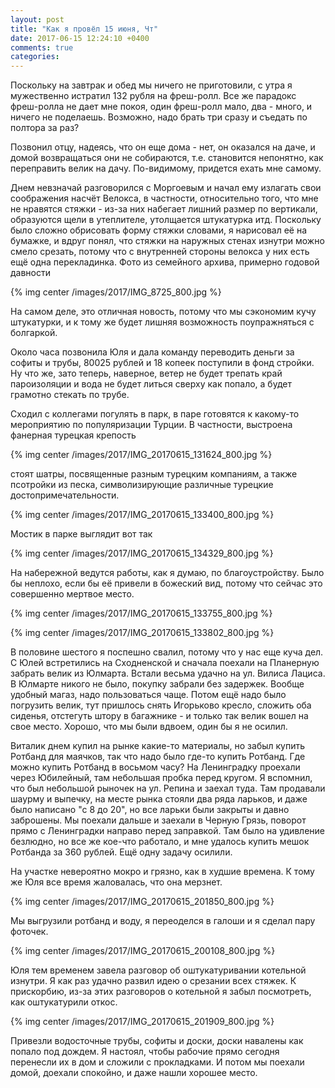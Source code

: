 ```yaml
---
layout: post
title: "Как я провёл 15 июня, Чт"
date: 2017-06-15 12:24:10 +0400
comments: true
categories: 
---
```

Поскольку на завтрак и обед мы ничего не приготовили, с утра я мужественно истратил 132 рубля на фреш-ролл. Все же парадокс фреш-ролла не дает мне покоя, один фреш-ролл мало, два - много, и ничего не поделаешь. Возможно, надо брать три сразу и съедать по полтора за раз?

Позвонил отцу, надеясь, что он еще дома - нет, он оказался на даче, и домой возвращаться они не собираются, т.е. становится непонятно, как переправить велик на дачу. По-видимому, придется ехать мне самому.

Днем невзначай разговорился с Моргоевым и начал ему излагать свои соображения насчёт Велокса, в частности, относительно того, что мне не нравятся стяжки - из-за них набегает лишний размер по вертикали, образуются щели в утеплителе, утолщается штукатурка итд. Поскольку было сложно обрисовать форму стяжки словами, я нарисовал её на бумажке, и вдруг понял, что стяжки на наружных стенах изнутри можно смело срезать, потому что с внутренней стороны велокса у них есть ещё одна перекладинка. Фото из семейного архива, примерно годовой давности

{% img center /images/2017/IMG_8725_800.jpg %}
  
На самом деле, это отличная новость, потому что мы сэкономим кучу штукатурки, и к тому же будет лишняя возможность поупражняться с болгаркой.

Около часа позвонила Юля и дала команду переводить деньги за софиты и трубы, 80025 рублей и 18 копеек поступили в фонд стройки. Ну что же, зато теперь, наверное, ветер не будет трепать край пароизоляции и вода не будет литься сверху как попало, а будет грамотно стекать по трубе.

Сходил с коллегами погулять в парк, в паре готовятся к какому-то мероприятию по популяризации Турции. В частности, выстроена фанерная турецкая крепость

{% img center /images/2017/IMG_20170615_131624_800.jpg %}

стоят шатры, посвященные разным турецким компаниям, а также псотройки из песка, символизирующие различные турецкие достопримечательности. 

{% img center /images/2017/IMG_20170615_133400_800.jpg %}

Мостик в парке выглядит вот так

{% img center /images/2017/IMG_20170615_134329_800.jpg %}

На набережной ведутся работы, как я думаю, по благоустройству. Было бы неплохо, если бы её привели в божеский вид, потому что сейчас это совершенно мертвое место.

{% img center /images/2017/IMG_20170615_133755_800.jpg %}

{% img center /images/2017/IMG_20170615_133802_800.jpg %}

В половине шестого я поспешно свалил, потому что у нас еще куча дел. С Юлей встретились на Сходненской и сначала поехали на Планерную забрать велик из Юлмарта. Встали весьма удачно на ул. Вилиса Лациса. В Юлмарте никого не было, покупку забрали без задержек. Вообще удобный магаз, надо пользоваться чаще. Потом ещё надо было погрузить велик, тут пришлось снять Игорьково кресло, сложить оба сиденья, отстегуть штору в багажнике - и только так велик вошел на свое место. Хорошо, что мы были вдвоем, один бы я не осилил.

Виталик днем купил на рынке какие-то материалы, но забыл купить Ротбанд для маячков, так что надо было где-то купить Ротбанд. Где можно купить Ротбанд в восьмом часу? На Ленинградку проехали через Юбилейный, там небольшая пробка перед кругом. Я вспомнил, что был небольшой рыночек на ул. Репина и заехал туда. Там продавали шаурму и выпечку, на месте рынка стояли два ряда ларьков, и даже было написано "с 8 до 20", но все ларьки были закрыты и давно заброшены. Мы поехали дальше и заехали в Черную Грязь, поворот прямо с Ленинградки направо перед заправкой. Там было на удивление безлюдно, но все же кое-что работало, и мне удалось купить мешок Ротбанда за 360 рублей. Ещё одну задачу осилили.

На участке невероятно мокро и грязно, как в худшие времена. К тому же Юля все время жаловалась, что она мерзнет. 

{% img center /images/2017/IMG_20170615_201850_800.jpg %}

Мы выгрузили ротбанд и воду, я переоделся в галоши и я сделал пару фоточек.

{% img center /images/2017/IMG_20170615_200108_800.jpg %}

Юля тем временем завела разговор об оштукатуривании котельной изнутри. Я как раз удачно развил идею о срезании всех стяжек. К прискорбию, из-за этих разговоров о котельной я забыл посмотреть, как оштукатурили откос.

{% img center /images/2017/IMG_20170615_201909_800.jpg %}

Привезли водосточные трубы, софиты и доски, доски навалены как попало под дождем. Я настоял, чтобы рабочие прямо сегодня перенесли их в дом и сложили с прокладками. И потом мы поехали домой, доехали спокойно, и даже нашли хорошее место. 